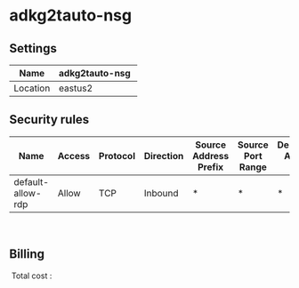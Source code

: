 # adkg2tauto-nsg

## Settings


| Name | adkg2tauto-nsg  |
| --- | --- |
| Location | eastus2  |



## Security rules


| Name | Access | Protocol | Direction | Source Address Prefix | Source Port Range | Destination Address Prefix | Destination Port Range |
| --- | --- | --- | --- | --- | --- | --- | --- |
| default-allow-rdp  | Allow  | TCP  | Inbound  | *  | *  | *  | 3389  |
 




## Billing
 Total cost : 
